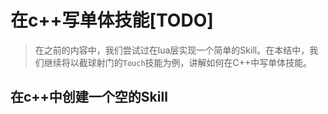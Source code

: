 # 在c++写单体技能[TODO]

> 在之前的内容中，我们尝试过在lua层实现一个简单的Skill。在本结中，我们继续将以截球射门的`Touch`技能为例，讲解如何在C++中写单体技能。

## 在c++中创建一个空的Skill
